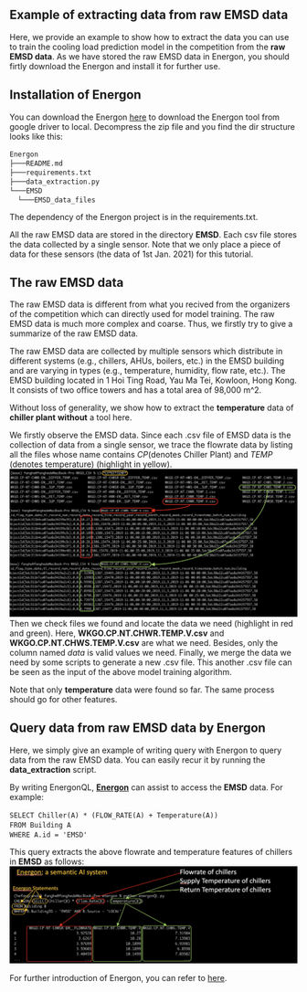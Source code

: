 ## Example of extracting data from raw EMSD data
Here, we provide an example to show how to extract the data you can use to train the cooling load prediction model in the competition from the **raw EMSD data**. As we have stored the raw EMSD data in Energon, you should firtly download the Energon and install it for further use.

## Installation of Energon
You can download the Energon [here][download2] to download the Energon tool from google driver to local. Decompress the zip file and you find the dir structure looks like this:
```
Energon
├───README.md
├───requirements.txt
├───data_extraction.py 
└───EMSD
  └───EMSD_data_files
```
The dependency of the Energon project is in the requirements.txt.

All the raw EMSD data are stored in the directory **EMSD**. Each csv file stores the data collected by a single sensor. Note that we only place a piece of data for these sensors (the data of 1st Jan. 2021) for this tutorial.

## The raw EMSD data
The raw EMSD data is different from what you recived from the organizers of the competition which can directly used for model training. The raw EMSD data is much more complex and coarse. Thus, we firstly try to give a summarize of the raw EMSD data.

The raw EMSD data are collected by multiple sensors which distribute in different systems (e.g., chillers, AHUs, boilers, etc.) in the EMSD building and are varying in types (e.g., temperature, humidity, flow rate, etc.). The EMSD building located in 1 Hoi Ting Road, Yau Ma Tei, Kowloon, Hong Kong. It consists of two office towers and has a total area of 98,000 m^2.

Without loss of generality, we show how to extract the **temperature** data of **chiller plant** **without** a tool here.

We firstly observe the EMSD data. Since each .csv file of EMSD data is the collection of data from a single sensor, we trace the flowrate data by listing all the files whose name contains *CP*(denotes Chiller Plant) and *TEMP* (denotes temperature) (highlight in yellow).
![image](https://github.com/fangger4396/energon_example/blob/main/img/emsd.png)
Then we check files we found and locate the data we need (highlight in red and green). Here, **WKGO.CP.NT.CHWR.TEMP.V.csv** and **WKGO.CP.NT.CHWS.TEMP.V.csv** are what we need. Besides, only the column named *data* is valid values we need.
Finally, we merge the data we need by some scripts to generate a new .csv file. This another .csv file can be seen as the input of the above model training algorithm.

Note that only **temperature** data were found so far. The same process should go for other features.

## Query data from raw EMSD data by Energon
Here, we simply give an example of writing query with Energon to query data from the raw EMSD data. You can easily recur it by running the **data_extraction** script.

By writing EnergonQL, [**Energon**][energon] can assist to access the **EMSD** data. For example:

`SELECT Chiller(A) * (FLOW_RATE(A) + Temperature(A))`\
`FROM Building A`\
`WHERE A.id = 'EMSD'`

This query extracts the above flowrate and temperature features of chillers in **EMSD** as follows:
![image](https://github.com/fangger4396/energon_example/blob/main/img/emsd2.png)

For further introduction of Energon, you can refer to [here][energon].


[genome]:https://github.com/buds-lab/the-building-data-genome-project
[brick]:https://brickschema.org/ontology/
[energon]:https://github.com/fangger4396/energon_example/blob/main/Energon.md
[download]:https://github.com/fangger4396/energon_example/blob/main/cement.md
[RF]:https://www.sciencedirect.com/science/article/pii/S0378778818311290
[LSTM]:https://www.sciencedirect.com/science/article/pii/S0306261917302921
[download2]:https://drive.google.com/file/d/19sGWnrKLrjlgX7xwI-b-a2QgN8AuFI6J/view?usp=sharing

